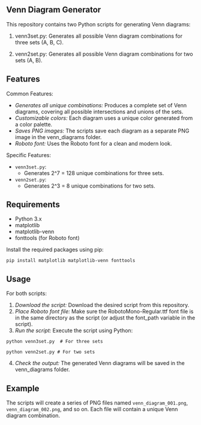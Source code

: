## Venn Diagram Generator

This repository contains two Python scripts for generating Venn diagrams:

1. venn3set.py: Generates all possible Venn diagram combinations for three sets (A, B, C).

2. venn2set.py: Generates all possible Venn diagram combinations for two sets (A, B).

## Features

Common Features:

- *Generates all unique combinations:* Produces a complete set of Venn diagrams, covering all possible intersections and unions of the sets.
- *Customizable colors:* Each diagram uses a unique color generated from a color palette.
- *Saves PNG images:* The scripts save each diagram as a separate PNG image in the venn_diagrams folder.
- *Roboto font:* Uses the Roboto font for a clean and modern look.

Specific Features:

- `venn3set.py`:
    - Generates 2^7 = 128 unique combinations for three sets.
- `venn2set.py`:
    - Generates 2^3 = 8 unique combinations for two sets.

## Requirements

- Python 3.x
- matplotlib
- matplotlib-venn
- fonttools (for Roboto font)

Install the required packages using pip:

`pip install matplotlib matplotlib-venn fonttools`

## Usage

For both scripts:

1. *Download the script:* Download the desired script from this repository.
2. *Place Roboto font file:* Make sure the RobotoMono-Regular.ttf font file is in the same directory as the script (or adjust the font_path variable in the script).
3. *Run the script:* Execute the script using Python:

`python venn3set.py  # For three sets`

`python venn2set.py # For two sets`

4. *Check the output:* The generated Venn diagrams will be saved in the venn_diagrams folder.

## Example

The scripts will create a series of PNG files named `venn_diagram_001.png`, `venn_diagram_002.png`, and so on. Each file will contain a unique Venn diagram combination. 
